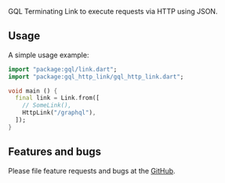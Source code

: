 GQL Terminating Link to execute requests via HTTP using JSON.

## Usage

A simple usage example:

```dart
import "package:gql/link.dart";
import "package:gql_http_link/gql_http_link.dart";

void main () {
  final link = Link.from([
    // SomeLink(),
    HttpLink("/graphql"),
  ]);
}

```

## Features and bugs

Please file feature requests and bugs at the [GitHub][tracker].

[tracker]: https://github.com/gql-dart/gql/issues
